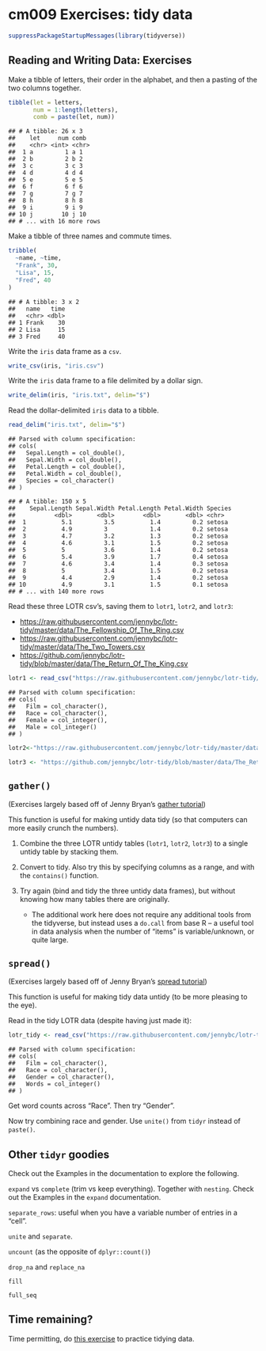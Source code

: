 cm009 Exercises: tidy data
================

``` r
suppressPackageStartupMessages(library(tidyverse))
```

## Reading and Writing Data: Exercises

Make a tibble of letters, their order in the alphabet, and then a
pasting of the two columns together.

``` r
tibble(let = letters,
       num = 1:length(letters),
       comb = paste(let, num))
```

    ## # A tibble: 26 x 3
    ##    let     num comb 
    ##    <chr> <int> <chr>
    ##  1 a         1 a 1  
    ##  2 b         2 b 2  
    ##  3 c         3 c 3  
    ##  4 d         4 d 4  
    ##  5 e         5 e 5  
    ##  6 f         6 f 6  
    ##  7 g         7 g 7  
    ##  8 h         8 h 8  
    ##  9 i         9 i 9  
    ## 10 j        10 j 10 
    ## # ... with 16 more rows

Make a tibble of three names and commute times.

``` r
tribble(
  ~name, ~time,
  "Frank", 30,
  "Lisa", 15,
  "Fred", 40
)
```

    ## # A tibble: 3 x 2
    ##   name   time
    ##   <chr> <dbl>
    ## 1 Frank    30
    ## 2 Lisa     15
    ## 3 Fred     40

Write the `iris` data frame as a `csv`.

``` r
write_csv(iris, "iris.csv")
```

Write the `iris` data frame to a file delimited by a dollar sign.

``` r
write_delim(iris, "iris.txt", delim="$")
```

Read the dollar-delimited `iris` data to a tibble.

``` r
read_delim("iris.txt", delim="$")
```

    ## Parsed with column specification:
    ## cols(
    ##   Sepal.Length = col_double(),
    ##   Sepal.Width = col_double(),
    ##   Petal.Length = col_double(),
    ##   Petal.Width = col_double(),
    ##   Species = col_character()
    ## )

    ## # A tibble: 150 x 5
    ##    Sepal.Length Sepal.Width Petal.Length Petal.Width Species
    ##           <dbl>       <dbl>        <dbl>       <dbl> <chr>  
    ##  1          5.1         3.5          1.4         0.2 setosa 
    ##  2          4.9         3            1.4         0.2 setosa 
    ##  3          4.7         3.2          1.3         0.2 setosa 
    ##  4          4.6         3.1          1.5         0.2 setosa 
    ##  5          5           3.6          1.4         0.2 setosa 
    ##  6          5.4         3.9          1.7         0.4 setosa 
    ##  7          4.6         3.4          1.4         0.3 setosa 
    ##  8          5           3.4          1.5         0.2 setosa 
    ##  9          4.4         2.9          1.4         0.2 setosa 
    ## 10          4.9         3.1          1.5         0.1 setosa 
    ## # ... with 140 more rows

Read these three LOTR csv’s, saving them to `lotr1`, `lotr2`, and
`lotr3`:

  - <https://raw.githubusercontent.com/jennybc/lotr-tidy/master/data/The_Fellowship_Of_The_Ring.csv>
  - <https://raw.githubusercontent.com/jennybc/lotr-tidy/master/data/The_Two_Towers.csv>
  - <https://github.com/jennybc/lotr-tidy/blob/master/data/The_Return_Of_The_King.csv>

<!-- end list -->

``` r
lotr1 <- read_csv("https://raw.githubusercontent.com/jennybc/lotr-tidy/master/data/The_Fellowship_Of_The_Ring.csv")
```

    ## Parsed with column specification:
    ## cols(
    ##   Film = col_character(),
    ##   Race = col_character(),
    ##   Female = col_integer(),
    ##   Male = col_integer()
    ## )

``` r
lotr2<-"https://raw.githubusercontent.com/jennybc/lotr-tidy/master/data/The_Two_Towers.csv"

lotr3 <- "https://github.com/jennybc/lotr-tidy/blob/master/data/The_Return_Of_The_King.csv"
```

## `gather()`

(Exercises largely based off of Jenny Bryan’s [gather
tutorial](https://github.com/jennybc/lotr-tidy/blob/master/02-gather.md))

This function is useful for making untidy data tidy (so that computers
can more easily crunch the numbers).

1.  Combine the three LOTR untidy tables (`lotr1`, `lotr2`, `lotr3`) to
    a single untidy table by stacking them.

2.  Convert to tidy. Also try this by specifying columns as a range, and
    with the `contains()` function.

3.  Try again (bind and tidy the three untidy data frames), but without
    knowing how many tables there are originally.
    
      - The additional work here does not require any additional tools
        from the tidyverse, but instead uses a `do.call` from base R – a
        useful tool in data analysis when the number of “items” is
        variable/unknown, or quite large.

## `spread()`

(Exercises largely based off of Jenny Bryan’s [spread
tutorial](https://github.com/jennybc/lotr-tidy/blob/master/03-spread.md))

This function is useful for making tidy data untidy (to be more pleasing
to the eye).

Read in the tidy LOTR data (despite having just made
it):

``` r
lotr_tidy <- read_csv("https://raw.githubusercontent.com/jennybc/lotr-tidy/master/data/lotr_tidy.csv")
```

    ## Parsed with column specification:
    ## cols(
    ##   Film = col_character(),
    ##   Race = col_character(),
    ##   Gender = col_character(),
    ##   Words = col_integer()
    ## )

Get word counts across “Race”. Then try “Gender”.

Now try combining race and gender. Use `unite()` from `tidyr` instead of
`paste()`.

## Other `tidyr` goodies

Check out the Examples in the documentation to explore the following.

`expand` vs `complete` (trim vs keep everything). Together with
`nesting`. Check out the Examples in the `expand` documentation.

`separate_rows`: useful when you have a variable number of entries in a
“cell”.

`unite` and `separate`.

`uncount` (as the opposite of `dplyr::count()`)

`drop_na` and `replace_na`

`fill`

`full_seq`

## Time remaining?

Time permitting, do [this
exercise](https://github.com/jennybc/lotr-tidy/blob/master/02-gather.md#exercises)
to practice tidying data.
